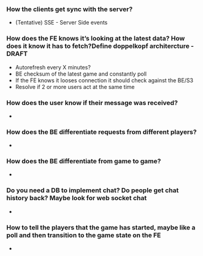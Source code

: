 ### How the clients get sync with the server? 
* (Tentative) SSE - Server Side events

### How does the FE knows it’s looking at the latest data? How does it know it has to fetch?Define doppelkopf architercture - DRAFT
* Autorefresh every X minutes?
* BE checksum of the latest game and constantly poll
* If the FE knows it looses connection it should check against the BE/S3
* Resolve if 2 or more users act at the same time

### How does the user know if their message was received?
* 

### How does the BE differentiate requests from different players?
*

### How does the BE differentiate from game to game?
*

### Do you need a DB to implement chat? Do people get chat history back? Maybe look for web socket chat
* 

### How to tell the players that the game has started, maybe like a poll and then transition to the game state on the FE
*
